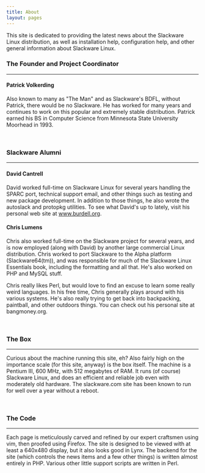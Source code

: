 ```yaml
---
title: About
layout: pages
---
```


This site is dedicated to providing the latest news about the Slackware Linux distribution, as well as installation help, configuration help, and other general information about Slackware Linux.

### The Founder and Project Coordinator
---
#### Patrick Volkerding
Also known to many as "The Man" and as Slackware's BDFL, without Patrick, there would be no Slackware. He has worked for many years and continues to work on this popular and extremely stable distribution. Patrick earned his BS in Computer Science from Minnesota State University Moorhead in 1993.

<br>

### Slackware Alumni
---
#### David Cantrell
David worked full-time on Slackware Linux for several years handling the SPARC port, technical support email, and other things such as testing and new package development. In addition to those things, he also wrote the autoslack and protopkg utilities.
To see what David's up to lately, visit his personal web site at www.burdell.org.

#### Chris Lumens
Chris also worked full-time on the Slackware project for several years, and is now employed (along with David) by another large commercial Linux distribution. Chris worked to port Slackware to the Alpha platform (Slackware64(tm)), and was responsible for much of the Slackware Linux Essentials book, including the formatting and all that. He's also worked on PHP and MySQL stuff. 

Chris really likes Perl, but would love to find an excuse to learn some really weird languages. In his free time, Chris generally plays around with his various systems. He's also really trying to get back into backpacking, paintball, and other outdoors things. You can check out his personal site at bangmoney.org.

<br>

### The Box
---
Curious about the machine running this site, eh? Also fairly high on the importance scale (for this site, anyway) is the box itself. The machine is a Pentium III, 600 MHz, with 512 megabytes of RAM. It runs (of course) Slackware Linux, and does an efficient and reliable job even with moderately old hardware. The slackware.com site has been known to run for well over a year without a reboot.

<br>

### The Code
---
Each page is meticulously carved and refined by our expert craftsmen using vim, then proofed using Firefox. The site is designed to be viewed with at least a 640x480 display, but it also looks good in Lynx. The backend for the site (which controls the news items and a few other things) is written almost entirely in PHP. Various other little support scripts are written in Perl.
